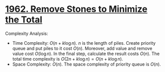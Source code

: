 # [1962. Remove Stones to Minimize the Total](https://leetcode.com/problems/remove-stones-to-minimize-the-total/)


Complexity Analysis:

- Time Complexity: $O(n + k\log n)$. $n$ is the length of piles. Create priority queue and put piles to it cost $O(n)$. Moreover, add value and remove value cost $O(\log n)$. In the final step, calculate the result costs $O(n)$. The total time complexity is $O(2n+k\log n)=O(n + k\log n)$.
- Space Complexity: $O(n)$. The space complexity of priority queue is $O(n)$.
